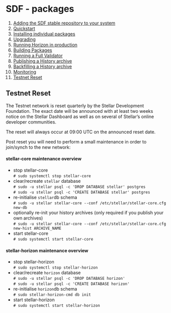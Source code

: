 # SDF - packages
  
1.  [Adding the SDF stable repository to your system](adding-the-sdf-stable-repository-to-your-system.md)
2.  [Quickstart](quickstart.md)
3.  [Installing individual packages](installing-individual-packages.md)
4.  [Upgrading](upgrading.md)
5.  [Running Horizon in production](running-horizon-in-production.md)
6.  [Building Packages](building-packages.md)
7.  [Running a Full Validator](running-a-full-validator.md)
8.  [Publishing a History archive](publishing-a-history-archive.md)
9.  [Backfilling a History archive](backfilling-a-history-archive.md)
10. [Monitoring](monitoring.md)
11. [Testnet Reset](testnet-reset.md)

## Testnet Reset

The Testnet network is reset quarterly by the Stellar Development Foundation. The exact date will be announced with at least two weeks notice on the Stellar Dashboard as well as on several of Stellar’s online developer communities.

The reset will always occur at 09:00 UTC on the announced reset date.

Post reset you will need to perform a small maintenance in order to join/synch to the new network:

#### stellar-core maintenance overview

* stop stellar-core<br>
```# sudo systemctl stop stellar-core```
* clear/recreate `stellar` database<br>
```# sudo -u stellar psql -c 'DROP DATABASE stellar' postgres```<br>
```# sudo -u stellar psql -c 'CREATE DATABASE stellar' postgres```
* re-initialise `stellar`db schema<br>
```# sudo -u stellar stellar-core --conf /etc/stellar/stellar-core.cfg new-db```
* optionally re-init your history archives (only required if you publish your own archives)<br>
```# sudo -u stellar stellar-core --conf /etc/stellar/stellar-core.cfg new-hist ARCHIVE_NAME```
* start stellar-core<br>
```# sudo systemctl start stellar-core```

#### stellar-horizon maintenance overview

* stop stellar-horizon<br>
```# sudo systemctl stop stellar-horizon```
* clear/recreate ```horizon``` database<br>
```# sudo -u stellar psql -c 'DROP DATABASE horizon'```<br>
```# sudo -u stellar psql -c 'CREATE DATABASE horizon'```
* re-initialise ```horizon```db schema<br>
```# sudo stellar-horizon-cmd db init```
* start stellar-horizon<br>
```# sudo systemctl start stellar-horizon```
